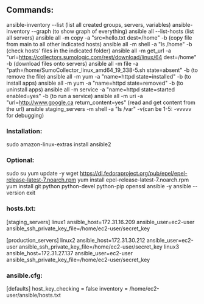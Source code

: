 <!-- Amazon Linux 2 -->

## Commands:

ansible-inventory --list (list all created groups, servers, variables)
ansible-inventory --graph (to show graph of everything)
ansible all --list-hosts (list all servers)
ansible all -m copy -a "src=hello.txt dest=/home" -b (copy file from main to all other indicated hosts)
ansible all -m shell -a "ls /home" -b (check hosts' files in the indicated folder)
ansible all -m get_url -a "url=https://collectors.sumologic.com/rest/download/linux/64 dest=/home" -b (download files onto servers)
ansible all -m file -a "path=/home/SumoCollector_linux_amd64_19_338-5.sh state=absent" -b (to remove the file)
ansible all -m yum -a "name=httpd state=installed" -b (to install apps)
ansible all -m yum -a "name=httpd state=removed" -b (to uninstall apps)
ansible all -m service -a "name=httpd state=started enabled=yes" -b (to run a service)
ansible all -m uri -a "url=http://www.google.ca return_content=yes" (read and get content from the url)
ansible staging_servers -m shell -a "ls /var" -v(can be 1-5: -vvvvv for debugging)

<!-- sudo amazon-linux-extras install ansible2 -->

### Installation:

sudo amazon-linux-extras install ansible2

### Optional:

sudo su
yum update -y
wget https://dl.fedoraproject.org/pub/epel/epel-release-latest-7.noarch.rpm
yum install epel-release-latest-7.noarch.rpm
yum install git python python-devel python-pip openssl ansible -y
ansible --version
exit

### hosts.txt:

[staging_servers]
linux1 ansible_host=172.31.16.209 ansible_user=ec2-user ansible_ssh_private_key_file=/home/ec2-user/secret_key

[production_servers]
linux2 ansible_host=172.31.30.212 ansible_user=ec2-user ansible_ssh_private_key_file=/home/ec2-user/secret_key
linux3 ansible_host=172.31.27.137 ansible_user=ec2-user ansible_ssh_private_key_file=/home/ec2-user/secret_key

<!-- before cfg file: ansible -i hosts.txt all -m ping -->

### ansible.cfg:

[defaults]
host_key_checking = false
inventory = /home/ec2-user/ansible/hosts.txt

<!-- after cfg file: ansible all -m ping -->
